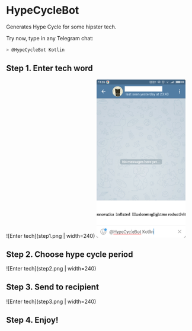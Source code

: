 # HypeCycleBot

Generates Hype Cycle for some hipster tech.

Try now, type in any Telegram chat:

```bash
> @HypeCycleBot Kotlin
```

## Step 1. Enter tech word

![Enter tech](step1.png | width=240)
<img src="https://raw.githubusercontent.com/huksley/HypeCycleBot/master/step1.png" width="240"/>


## Step 2. Choose hype cycle period

![Enter tech](step2.png | width=240)

## Step 3. Send to recipient

![Enter tech](step3.png | width=240)

## Step 4. Enjoy!
